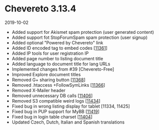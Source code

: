 # Chevereto 3.13.4

2019-10-02

- Added support for Akismet spam protection (user generated content)
- Added support fot StopForumSpam spam protection (user signup)
- Added optional "Powered by Chevereto" link
- Added ID encoded tag to embed codes [[11361](https://chevereto.com/community/threads/11361/)]
- Added IP tools for user registration IP
- Added page number to listing document title
- Added language to document title for lang URLs
- Implemented changes from #39 [Chevereto-Free]
- Improved Explore document titles
- Removed G+ sharing button [[11368](https://chevereto.com/community/threads/11368/)]
- Removed .htaccess +FollowSymLinks [[11366](https://chevereto.com/community/threads/11366/)]
- Removed X-Mailer header
- Removed unnecessary DB calls [[11406](https://chevereto.com/community/threads/11406/)]
- Removed S3 compatible weird logs [[11434](https://chevereto.com/community/threads/11434/)]
- Fixed bug in wrong listing display for tablet [11334, 11425]
- Fixed bug in PUP support for MyBB [[11419](https://chevereto.com/community/threads/11419/)]
- Fixed bug in login table charset [[11404](https://chevereto.com/community/threads/11404/)]
- Updated Czech, Dutch, Italian and Spanish translations
